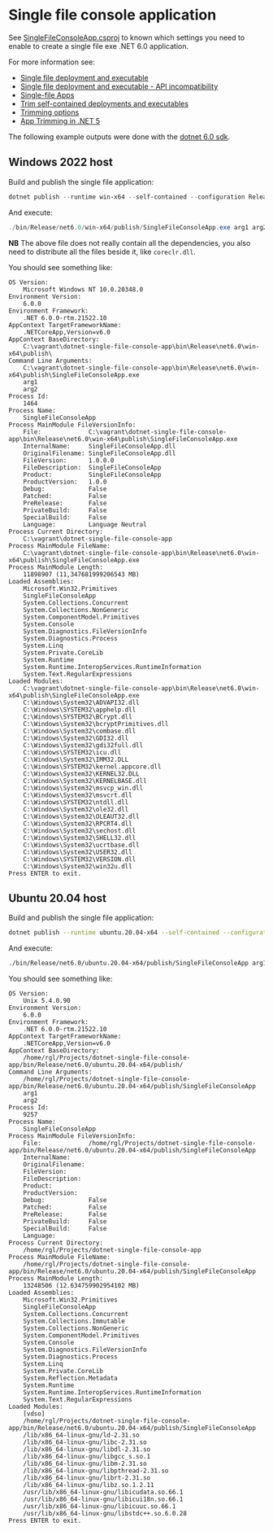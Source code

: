 # Single file console application

See [SingleFileConsoleApp.csproj](SingleFileConsoleApp.csproj) to known which settings you need to enable to create a single file exe .NET 6.0 application.

For more information see:

* [Single file deployment and executable](https://docs.microsoft.com/en-us/dotnet/core/deploying/single-file)
* [Single file deployment and executable - API incompatibility](https://docs.microsoft.com/en-us/dotnet/core/deploying/single-file#api-incompatibility)
* [Single-file Apps](https://devblogs.microsoft.com/dotnet/announcing-net-6/#single-file-apps)
* [Trim self-contained deployments and executables](https://docs.microsoft.com/en-us/dotnet/core/deploying/trim-self-contained)
* [Trimming options](https://docs.microsoft.com/en-us/dotnet/core/deploying/trimming-options)
* [App Trimming in .NET 5](https://devblogs.microsoft.com/dotnet/app-trimming-in-net-5/)

The following example outputs were done with the [dotnet 6.0 sdk](https://dotnet.microsoft.com/download/dotnet/6.0).

## Windows 2022 host

Build and publish the single file application:

```powershell
dotnet publish --runtime win-x64 --self-contained --configuration Release
```

And execute:

```powershell
./bin/Release/net6.0/win-x64/publish/SingleFileConsoleApp.exe arg1 arg2
```

**NB** The above file does not really contain all the dependencies, you also
need to distribute all the files beside it, like `coreclr.dll`.

You should see something like:

```plain
OS Version:
    Microsoft Windows NT 10.0.20348.0
Environment Version:
    6.0.0
Environment Framework:
    .NET 6.0.0-rtm.21522.10
AppContext TargetFrameworkName:
    .NETCoreApp,Version=v6.0
AppContext BaseDirectory:
    C:\vagrant\dotnet-single-file-console-app\bin\Release\net6.0\win-x64\publish\
Command Line Arguments:
    C:\vagrant\dotnet-single-file-console-app\bin\Release\net6.0\win-x64\publish\SingleFileConsoleApp.exe
    arg1
    arg2
Process Id:
    1464
Process Name:
    SingleFileConsoleApp
Process MainModule FileVersionInfo:
    File:             C:\vagrant\dotnet-single-file-console-app\bin\Release\net6.0\win-x64\publish\SingleFileConsoleApp.exe
    InternalName:     SingleFileConsoleApp.dll
    OriginalFilename: SingleFileConsoleApp.dll
    FileVersion:      1.0.0.0
    FileDescription:  SingleFileConsoleApp
    Product:          SingleFileConsoleApp
    ProductVersion:   1.0.0
    Debug:            False
    Patched:          False
    PreRelease:       False
    PrivateBuild:     False
    SpecialBuild:     False
    Language:         Language Neutral
Process Current Directory:
    C:\vagrant\dotnet-single-file-console-app
Process MainModule FileName:
    C:\vagrant\dotnet-single-file-console-app\bin\Release\net6.0\win-x64\publish\SingleFileConsoleApp.exe
Process MainModule Length:
    11898907 (11,347681999206543 MB)
Loaded Assemblies:
    Microsoft.Win32.Primitives
    SingleFileConsoleApp
    System.Collections.Concurrent
    System.Collections.NonGeneric
    System.ComponentModel.Primitives
    System.Console
    System.Diagnostics.FileVersionInfo
    System.Diagnostics.Process
    System.Linq
    System.Private.CoreLib
    System.Runtime
    System.Runtime.InteropServices.RuntimeInformation
    System.Text.RegularExpressions
Loaded Modules:
    C:\vagrant\dotnet-single-file-console-app\bin\Release\net6.0\win-x64\publish\SingleFileConsoleApp.exe
    C:\Windows\System32\ADVAPI32.dll
    C:\Windows\SYSTEM32\apphelp.dll
    C:\Windows\SYSTEM32\BCrypt.dll
    C:\Windows\System32\bcryptPrimitives.dll
    C:\Windows\System32\combase.dll
    C:\Windows\System32\GDI32.dll
    C:\Windows\System32\gdi32full.dll
    C:\Windows\SYSTEM32\icu.dll
    C:\Windows\System32\IMM32.DLL
    C:\Windows\SYSTEM32\kernel.appcore.dll
    C:\Windows\System32\KERNEL32.DLL
    C:\Windows\System32\KERNELBASE.dll
    C:\Windows\System32\msvcp_win.dll
    C:\Windows\System32\msvcrt.dll
    C:\Windows\SYSTEM32\ntdll.dll
    C:\Windows\System32\ole32.dll
    C:\Windows\System32\OLEAUT32.dll
    C:\Windows\System32\RPCRT4.dll
    C:\Windows\System32\sechost.dll
    C:\Windows\System32\SHELL32.dll
    C:\Windows\System32\ucrtbase.dll
    C:\Windows\System32\USER32.dll
    C:\Windows\SYSTEM32\VERSION.dll
    C:\Windows\System32\win32u.dll
Press ENTER to exit.
```

## Ubuntu 20.04 host

Build and publish the single file application:

```bash
dotnet publish --runtime ubuntu.20.04-x64 --self-contained --configuration Release
```

And execute:

```bash
./bin/Release/net6.0/ubuntu.20.04-x64/publish/SingleFileConsoleApp arg1 arg2
```

You should see something like:

```plain
OS Version:
    Unix 5.4.0.90
Environment Version:
    6.0.0
Environment Framework:
    .NET 6.0.0-rtm.21522.10
AppContext TargetFrameworkName:
    .NETCoreApp,Version=v6.0
AppContext BaseDirectory:
    /home/rgl/Projects/dotnet-single-file-console-app/bin/Release/net6.0/ubuntu.20.04-x64/publish/
Command Line Arguments:
    /home/rgl/Projects/dotnet-single-file-console-app/bin/Release/net6.0/ubuntu.20.04-x64/publish/SingleFileConsoleApp
    arg1
    arg2
Process Id:
    9257
Process Name:
    SingleFileConsoleApp
Process MainModule FileVersionInfo:
    File:             /home/rgl/Projects/dotnet-single-file-console-app/bin/Release/net6.0/ubuntu.20.04-x64/publish/SingleFileConsoleApp
    InternalName:
    OriginalFilename:
    FileVersion:
    FileDescription:
    Product:
    ProductVersion:
    Debug:            False
    Patched:          False
    PreRelease:       False
    PrivateBuild:     False
    SpecialBuild:     False
    Language:
Process Current Directory:
    /home/rgl/Projects/dotnet-single-file-console-app
Process MainModule FileName:
    /home/rgl/Projects/dotnet-single-file-console-app/bin/Release/net6.0/ubuntu.20.04-x64/publish/SingleFileConsoleApp
Process MainModule Length:
    13248506 (12.634759902954102 MB)
Loaded Assemblies:
    Microsoft.Win32.Primitives
    SingleFileConsoleApp
    System.Collections.Concurrent
    System.Collections.Immutable
    System.Collections.NonGeneric
    System.ComponentModel.Primitives
    System.Console
    System.Diagnostics.FileVersionInfo
    System.Diagnostics.Process
    System.Linq
    System.Private.CoreLib
    System.Reflection.Metadata
    System.Runtime
    System.Runtime.InteropServices.RuntimeInformation
    System.Text.RegularExpressions
Loaded Modules:
    [vdso]
    /home/rgl/Projects/dotnet-single-file-console-app/bin/Release/net6.0/ubuntu.20.04-x64/publish/SingleFileConsoleApp
    /lib/x86_64-linux-gnu/ld-2.31.so
    /lib/x86_64-linux-gnu/libc-2.31.so
    /lib/x86_64-linux-gnu/libdl-2.31.so
    /lib/x86_64-linux-gnu/libgcc_s.so.1
    /lib/x86_64-linux-gnu/libm-2.31.so
    /lib/x86_64-linux-gnu/libpthread-2.31.so
    /lib/x86_64-linux-gnu/librt-2.31.so
    /lib/x86_64-linux-gnu/libz.so.1.2.11
    /usr/lib/x86_64-linux-gnu/libicudata.so.66.1
    /usr/lib/x86_64-linux-gnu/libicui18n.so.66.1
    /usr/lib/x86_64-linux-gnu/libicuuc.so.66.1
    /usr/lib/x86_64-linux-gnu/libstdc++.so.6.0.28
Press ENTER to exit.
```
